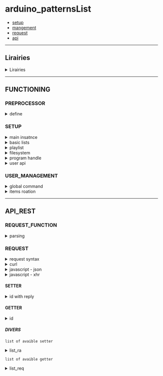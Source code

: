 # arduino_patternsList


- [setup](#SETUP )
- [mangement](#USER_MANAGEMENT)
- [request](#REQUEST_FUNCTION)
- [api](#API_REST)

---
## Lirairies

<details>
<summary>Lirairies</summary>

#### Jim Lee - leftCoast  
- ![lists](https://github.com/leftCoast/LC_baseTools) - [download archive](https://drive.google.com/file/d/1lT-wj2V2yDMdxxD3QI82Enb6GBCkEgv-/view?usp=sharing/)
- ![resizeBuff](https://github.com/leftCoast/LC_baseTools) - [download archive](https://drive.google.com/file/d/1kAhTUemvxnZG_V7tRndZjkLcULPDAXVh/view?usp=sharing/)
---
#### ivanseidel    
- ![LList](https://github.com/DmytroKorniienko/FireLamp_JeeUI/blob/master/include/LList.h) - [download archive](https://drive.google.com/file/d/1BZLGuW0Qv7570ETxc4MnCrJ27n74m-89/view?usp=sharing/)
---
#### Benoit Blanchon  
- ![ArduinoJson](https://github.com/bblanchon/ArduinoJson) 
--- 
#### ESP8266 
- ![framework-arduinoespressif8266 3.30002.0 (3.0.2) ](https://github.com/esp8266/Arduino) 
---
#### Grellard Adrien  
- ![millisTimer](https://github.com/AdriLighting/millisTimer.git) 

</details>

<hr>

## FUNCTIONING 

### PREPROCESSOR

<details>
<summary>define</summary>

<br>
use the define via the options of your IDE or from the target files    
<br>
<br>

if AP_DEFAULT isnt defined we set default define (see include/def.h)
````c++
#define AP_DEFAULT        // include/def.h
```` 
if FSOK is defined the filesystem can be used  
define USE_SPIFFS for SPIFFS or define USE_LITTLEFS for LittleFS  
````c++
#define FSOK              // include/def.h
#define USE_LITTLEFS      // include/def.h   
#define USE_SPIFFS        // include/def.h
````
keyboard for serial monitor  
````c++
#define DEBUGSERIAL       // include/def.h
````
serial print trace macro  
````c++
#define DEBUG_AP          // include/def.h
````
serial print per file  
````c++
#define DEBUG_BASICLIST   // src/patterns.cpp  
#define DEBUG_PROGRAM     // src/program.cpp
#define DEBUG_PLAYLIST    // src/playlist.cpp
#define DEBUG_TASK        // TaskScheduler.cpp
#define DEBUG_WEBSERVER   // apwebserver.cpp
````
</details>

### SETUP

<details>
<summary>main insatnce</summary>

```c++
/**
 * @brief      Constructs a new instance.
 *
 * @param[in]  nbLb  nb of basic list
 * @param[in]  fs    enabled filesystem management
 */
Program::Program (uint8_t nbLb , boolean fs );
```
**`MAIN INSATNCE`**
```c++
// examples:
Program * _Program = nullptr;
boolean fs = FILESYSTEM.begin();
_Program = new Program(2, fs);

// examples:
Program * _Program = nullptr;
_Program = new Program(2, false);
```
<hr>
</details>

<details>
<summary>basic lists</summary>
<br>
initialization  

```c++
/**
 * @brief      setup basiclist.
 *
 * @param[in]  p      position of basic list array  
 * @param[in]  name   id of list
 * @param[in]  items  size of items array
 * @param      arr    static const char* const items[] PROGMEM
 */
void Program::initialize_lb(uint8_t p, const char * name, uint8_t items, const char * const * arr);
```  
```c++
// examples: 
#define ARRAY_SIZE(A) (sizeof(A) / sizeof((A)[0]))  
static const char LPNAME_001[] PROGMEM = "toto";
static const char LPNAME_002[] PROGMEM = "tata";
static const char LPNAME_003[] PROGMEM = "tonton";
static const char LPNAME_004[] PROGMEM = "felix";
static const char LPNAME_005[] PROGMEM = "mimine";
static const char LPNAME_006[] PROGMEM = "the cat";
static const char* const LPALLNAMES[] PROGMEM = {
  LPNAME_001, LPNAME_002, LPNAME_003
};  
static const char* const LPALLNAMES_CAT[] PROGMEM = {
  LPNAME_004, LPNAME_005, LPNAME_006
};  
_Program->initialize_lb(0, "full",  ARRAY_SIZE(LPALLNAMES)          , LPALLNAMES);
_Program->initialize_lb(1, "cat",   ARRAY_SIZE(LPALLNAMES_CAT)      , LPALLNAMES_CAT);  
```  
<br>
loading one of the basic list   

```c++ 
/**
 * @brief      loading one of the basic list   
 *
 * @param[in]  <unnamed>  size of items array
 * @param      arr        static const char* const items[] PROGMEM
 * @param      <unnamed>  id of basic list
 * @param[in]  t          classification type
 */
void Program::initialize(const uint16_t & , const char* const* arr, const char  * const &, SORT_TYPE t = ST_BASE); 
```
```c++ 
// examples: 
_Program->initialize(ARRAY_SIZE(LPALLNAMES), LPALLNAMES, "full", SORT_TYPE::ST_AB);   
```

<hr>
</details>

<details>
<summary>playlist</summary>

<br>

**`the items of the playlists correspond to the items of the basic list attach to this playlist`**

<br>

initialization  

```c++
/**
 * @brief      Initializes the playlist.
 *
 * @param[in]  <unnamed>  nb of playlist
 * @param      <unnamed>  playlist item size
 * @param      <unnamed>  id of basic list
 */
void Program::initialize_playlist(uint8_t , const uint8_t * const &, const char ** const &);
```
```c++
// examples: 
uint8_t plC       = 5;
uint8_t iC[]      = {20,      20,        20,      0,        0       };  // nb items max
const char * Ln[] = {"full",  "full",   "full",   "null",   "null"  };
_Program->initialize_playlist(plC, iC, Ln);  
```
<hr>
</details>

<details>
<summary>filesystem</summary>

```c++
void Program::pl_fs_restore();  
```
**`load saved playlists items from spiff memory`**
```c++
// examples: 
_Program->pl_fs_restore(); 
```
<hr>
</details>

<details>
<summary>program handle</summary>

```c++
void Program::handle();  
```
**`can be used in ur main loop`**
```c++
// examples: 
void loop() {
  _Program->handle();
}
```
<hr>
</details>

<details>
<summary>user api</summary>
<br>

```c++
class AP_userApi;
```
**`a static instance is already instanced`**
```c++
extern AP_userApi _AP_userApi;
```
```c++
/**
 * @brief      Initializes then aray int the void setup().
 *
 * @param[in]  size of AP_userApiItem object array
 */
void AP_userApi::initialize(uint8_t cmax)
```
```c++
// examples: 
void setup() {
  _AP_userApi.initialize(2);
}
```
```c++
typedef std::function<void(const String & v1, DynamicJsonDocument & doc)> _wsur_cb_f;
```
```c++
/**
 * @param[in]   p     position of the obejct array
 * @param[in]   id    id used when an API getter request is received 
 * @param[in]   f     The callback associate with identifier         
 */
void AP_userApi::set_request(uint8_t p, const char * const & id, _wsur_cb_f f)
```
**`function to initialize a request with its return function allowing to add the response to the json object `**
```c++
// examples: 
void setup() {
  _AP_userApi.initialize(2);
  _AP_userApi.set_request(0, "user", [](const String & v1, DynamicJsonDocument & doc){
    Serial.printf("[user getter][req: %s]\n", v1.c_str());
    JsonObject var = doc.createNestedObject(FPSTR(REQ_005));
    _Program->get_json_jsInit(var);});
}
```



<hr>
</details>

### USER_MANAGEMENT

<details>
<summary>global command</summary>
<br>

```c++
void Program::remote_action(RA action,  const char * const & v1 = "",  const char * const & v2 = "");  
```
**`function used for control general list, items, etc...`**
```c++
// examples: 
_Program->remote_action(RA::RA_ITEM,              "0");
_Program->remote_action(RA::RA_ITEM_NEXT,         );
_Program->remote_action(RA::RA_ITEM_PREV,         );
_Program->remote_action(RA::RA_ITEM_RND,          );

_Program->remote_action(RA::RA_PLAY_START,        );
_Program->remote_action(RA::RA_PLAY_STOP,         );
_Program->remote_action(RA::RA_PLAY_PAUSE,        );
_Program->remote_action(RA::RA_PLAY_TOGGLE,       );
_Program->remote_action(RA::RA_PLAY_DELAY,        "10");
_Program->remote_action(RA::RA_PLAY_DELAYMIN,     );
_Program->remote_action(RA::RA_PLAY_DELAYMINON,   );
_Program->remote_action(RA::RA_PLAY_DELAYMINOFF,  );
_Program->remote_action(RA::RA_PLAY_RND,          );

_Program->remote_action(RA::RA_PLAY_PL,           );
_Program->remote_action(RA::RA_PLAY_LB,           );
_Program->remote_action(RA::RA_PLAY_LT,           );

_Program->remote_action(RA::RA_LSET_PL,           "0");
_Program->remote_action(RA::RA_PLI_NEW,           "0");
_Program->remote_action(RA::RA_PLI_REP,           "0", "0");
_Program->remote_action(RA::RA_PLI_REM,           "0", "0");
_Program->remote_action(RA::RA_PL_TOFS,           "0");
```
<hr>
</details>
</details>

<details>
<summary>items roation</summary>
<br>

```c++
typedef std::function<void(const String & v1, const uint16_t & v2, boolean upd)> callback_function_t;
void Program::set_callback(callback_function_t);
```
**`callback function used when an item is loaded`**
```c++
// examples: 
void _Program_cb(const String itemBaseName, const uint16_t & itemBasePos, boolean updWebserver){

  String heap, time;
  on_timeD(time);
  _HeapStatu.update();_HeapStatu.print(heap);
  Serial.printf_P(PSTR("[user_callback]\n\t[%d] %s\n\t%-15s%s\n"), itemBasePos, itemBaseName.c_str(), time.c_str(), heap.c_str());
  ProgramPtrGet()->print(PM_LLI);

  if (!updWebserver) return; 
   
  String                    rep;
  DynamicJsonDocument       reply(2048);
  AP_ApiReply  * _webserverRequest_reply = new AP_ApiReply[1];

  _webserverRequest_reply[0].set_ra(RA::RA_ITEM_NEXT);
  _webserverRequest_reply[0].reply_generate(reply);
  serializeJson(reply, rep); 

  delete[] _webserverRequest_reply; 
  _Webserver.socket_send(rep);   
}

_Program->set_callback(_Program_cb);

```
<hr>
</details>

<hr>

## API_REST

### REQUEST_FUNCTION

<details>
<summary>parsing</summary>
<br>

```c++
class AP_Api;
```
**`a static instance is already instanced`**
```c++
extern AP_Api _AP_Api;
```
```c++
/**
 * @brief      function to use to process a user request formulated with a query in json format
 *
 * @param[out]  doc   query
 * @param[out]  r     reply json in String format
 * @param[in]   upd   parmaeter for send a reply query
 */
void AP_Api::parsingRequest(DynamicJsonDocument & doc, String & r, const String & upd);
```
**`function to use to process a user request formulated with a query in json format`**
```c++
// examples: request received from HTT_POST method

- with ESP8266WebServer library from framework-arduinoespressif8266
server.on("/api", HTTP_POST, std::bind(&espwebServer::handleJson, this));
void espwebServer::handleJson() {
  if (server.method() == HTTP_POST) {
    String json;
    for (uint8_t i = 0; i < server.args(); i++) {json +=  server.arg(i) + "\n";}        
    DynamicJsonDocument doc(2048);  
    DeserializationError error = deserializeJson(doc, json);
    if (error) {
      server.send(200, "text/plain", "");
    } else {
      String reply;
      _AP_Api.parsingRequest(doc, reply, "");
      server.send(200, "application/json", reply);
    } 
    
  }  
}

- with ESPAsyncWebServer
web_server.on(requestName, HTTP_POST, [](AsyncWebServerRequest * request){}, NULL, [=](AsyncWebServerRequest * request, uint8_t *data, size_t len, size_t index, size_t total) {
  String _httpCallbackData     = "";
  for (size_t i = 0; i < len; i++) {_httpCallbackData += (char) data[i];} 

  // the rest of the parsing process must be executed asynchronously, but for example I put it here      
  DynamicJsonDocument doc(2048);  
  DeserializationError error = deserializeJson(doc, json);
  if (error) {
    request->send(200, "text/plain", "");
  } else {
    String reply;
    _AP_Api.parsingRequest(doc, reply, "");
    request->send(200, "application/json", reply);
  } 
});
```
<hr>
</details>

### REQUEST

<details>
<summary>request syntax</summary>

```html
HTTP_POST, UDP, SOCKET 
  JSON SYNTAX

    op    object    fonction avec laquelle traiter le parsing + execution des commandes 
          0 = ?
          1 = playlist items management

    type  object    (optional?) type de format (nom de commande avc String,int ETC...)  

    cli   object    (optional?) porvenance: http server, websocket server, udp/multi

    set   array     setter
          [
            {"id setter ":"value of setter"},
          ] 

    get   array   simple
          [  "id commande", "..." ] 

    get   array   advanced
          [  "", {"":["",""]}] 

    get   array   advanced
          [  "", {"":{"":""}}] 
          

// example:
{"op":0,"cli":"","set":[{"n":"1","v":"1"}, {"n":"2","v":"2"}],"get":["list",{"loop_select":["statu", "lb"]}]}   
{"op":0,"cli":"","set":[],"get":[{"gv":{"n":"list_pld","v":"1"}}]}       
  {"op":0,"cli":"HTTP_POST","set":[],"get":["loop"]}   
  {"op":0,"cli":"SOKCET","set":[{"n":"RA_ITEM_NEXT","v":""}],"get":[]}       
  {"op":0,"cli":"SOKCET","set":[{"n":"RA_PLAY_DELAY","v":"35"}],"get":[]}       
```
</details>
<details>
<summary>curl</summary>
  
```html
curl  --location --request POST 'http://192.168.0.157/api'  \
      --header 'Content-Type: application/json'             \
      --data-raw '{"op":0,"type":"HTTP_POST","set":[{"n":"RA_PLAY_DELAY","v":"35"}],"get":["loop","list_pl",""]}'
```
<hr>  
</details>  
<details>
<summary>javascript - json</summary>
  
```javascript
function api_request(op, type, oS, oG){
  var json = {};
  json.op = op; 
  json.type = type; 

  var getter = [];
  oG.forEach(function(item, index, array) {
    getter.push(item);
  });

  var setter = {}.set = [];
  oS.forEach(function(item, index, array) {
    setter.push({ 
      "n" : item.n,
      "v" : item.v
    })
  }); 

  json.set = setter;
  json.get = getter;  
  
  return JSON.stringify(json) ;;
}
console.log(api_request(0, "SOKCET", [{"n":"RA_PLAY_DELAY", "v":10},{"n":"RA_PLAY_START", "v":""}],["loop", "list_pl"])
```
<hr>  
</details> 
<details>
<summary>javascript - xhr</summary>
  
```javascript
var data = JSON.stringify({
  "op": 0,
  "type": "HTTP_POST",
  "set": [{"n":"","v":"5"}],
  "get": [
    "loop",
    "",
    ""
  ]
});

var xhr = new XMLHttpRequest();
xhr.withCredentials = true;

xhr.addEventListener("readystatechange", function() {
  if(this.readyState === 4) {
    console.log(this.responseText);
  }
});

xhr.open("POST", "http://192.168.0.157/api");
xhr.setRequestHeader("Content-Type", "application/json");

xhr.send(data);
```
<hr>  
</details>


#### SETTER  

<details>
<summary>id with reply</summary>

```html
RA_ITEM:             arg1: position of items list array
  loop        
    pl, plt || lb, lbt
RA_ITEM_NEXT: 
  loop        
    pl, plt || lb, lbt
RA_ITEM_PREV:
  loop        
    pl, plt || lb, lbt
RA_ITEM_RND:          
  loop        
    pl, plt || lb, lbt

RA_PLAY_START:   
  loop
    statu
RA_PLAY_STOP: 
  loop
    statu
RA_PLAY_PAUSE:  
  loop
    statu
RA_PLAY_TOGGLE:  
  loop
    statu
RA_PLAY_DELAY:       arg1: value of delay
  loop
    statu
RA_PLAY_DELAYMIN:    
  loop
    statu
RA_PLAY_DELAYMINON:  
  loop
    statu
RA_PLAY_DELAYMINOFF: 
  loop
    statu
RA_PLAY_RND:         
  loop
    statu

RA_PLAY_PL:   
   loop
    pl, plt
              
RA_PLAY_LB:   
  loop
    lb, lbt

RA_PLAY_LT:  
  loop        
    pl, plt || lb, lbt

RA_LSET_PL:         arg1: position of playlist list array

RA_LGET_PL:
  pld = pl_currentJson(uint8_t p, JsonObject & doc, boolean pI = true);
    similaire au getter "list_pl" mais possibilité de choisir la playlist et retourne avec un nom d'objet different    

RA_PLI_NEW:         arg1 
  list_allpl      
RA_PLI_REP:         arg1, arg2 
  list_allpl
RA_PLI_REM:         arg1, arg2  
  list_allpl    
RA_PL_TOFS:         arg1: position of playlist list array
```
<hr>
</details>

#### GETTER  

<details>
<summary>id</summary>

##### BASIC-LIST WITH ITEMS 


`get all items of all basic list`  

<details>
<summary>list_alllb</summary>

```json
{"op":0,"cli":"HTTP_POST","set":[],"get":["list_alllb"]}
```
```html
  list_alllb  object
              cmax  object          nb of list
              items array
                    n     object    list name
                    cmax  object    nb of maximum items
                    items array
                          value(s)  item names
```
<hr>
</details>

<br>

`get all items of the current basic list`

<details>
<summary>list_lb</summary>

```json
{"op":0,"cli":"HTTP_POST","set":[],"get":["list_lb"]}
```
```html
  list_lb   object
            cmax  object          nb of maximum items
            items array           item names
```
<hr>
</details>



##### BASIC-LIST WITHOUT ITEMS 


`get all basic list name and size`

<details>
<summary>list_lbs</summary>

```json
{"op":0,"cli":"HTTP_POST","set":[],"get":["list_lbs"]}
```
```html
  list_lbs
    list  object
          lb  object
              cmax  object                        nb of list
              items array
                    n     object                  list name
                    cmax  object                  nb of maximum items
```
<hr>
</details>

<hr>

##### PLAYLIST WITH ITEMS 

`get all items object of current playlist`

<details>
<summary>list_pl</summary>

```json
{"op":0,"cli":"HTTP_POST","set":[],"get":["list_pl"]}      
```    
```html
  list_pl   object
                cmax  object                      maximum item size
                cnt   object                      current item size
                pos   object                      list array position
                lbl   object                      label of the lsit
                lref  object                      basiclist reference
                items array       
                      id    object                unique id of the item
                      lbl   object                label
                      ib    object                basiclist item
                      ibcfg object                extra
```
<hr>
</details>

<br>

`get all items object of all playlist`

<details>
<summary>list_allpl</summary>

```json
{"op":0,"cli":"HTTP_POST","set":[],"get":["list_allpl"]}      
```   
```html
  list_allpl    object 
                items array
                      cmax  object                maximum item size
                      cnt   object                current item size
                      pos   object                list array position
                      lbl   object                label of the lsit
                      lref  object                basiclist reference
                      items array       
                            id    object          unique id of the item
                            lbl   object          label
                            ib    object          basiclist 
```
<hr>
</details>

##### PLAYLIST WITHOUT ITEMS 

`get all playlist`


<details>
<summary>list_pls</summary>

```json
{"op":0,"cli":"HTTP_POST","set":[],"get":["list_pls"]}      
```   
```html
  list_pls
    list  object
          pl  object
              cmax  object                      playlist size                                
              items array
                    cmax  object                maximum item size
                    cnt   object                current item size
                    pos   object                list array position
                    lbl   object                label of the lsit
                    lref  object                basiclist reference
```
<hr>
</details>

`get all playlist by basiclist reference`

<details>
<summary>list_plsc</summary>

```json
{"op":0,"cli":"HTTP_POST","set":[],"get":["list_plsc"]}      
```   
```html
  list_plsc
    list  object
          plc object (return uniquement les playlist de ref)
              cmax  object                      playlist size                                
              items array
                    cmax  object                maximum item size
                    cnt   object                current item size
                    pos   object                list array position
                    lbl   object                label of the lsit
                    lref  object                basiclist reference
```
<hr>
</details>

<hr>

##### STATU

`currents statu of player, basiclist, playlist`

<details>
<summary>loop</summary>

```json
{"op":0,"cli":"HTTP_POST","set":[],"get":["statu"]}      
```  
```html
  loop  obejct  autoplay/loop
        statu object   
              play      object 
              pause     object 
              rnd       object 
              delay     object 
              delaymin  object 
              rt        object 
        pl    object
              set       object boolean
              play      object boolean
              pos       object uint8_t of playlist position
              cnt       object uint8_t of total playlist
              ib        object String item base
        plt   object
              pos       object int
              min       object uint8_t (réelle)
              max       object uint8_t (réelle)
        lb    object
              name      object const char  * of cureent basiclist  name
              pos       object uint8_t of current basiclist position
              cnt       object uint8_t of total basiclist
              iname     object String current basiclist item name
              icnt      object uint16_t of total item                       (réelle = -1)
              icmax     object uint16_t of maximum size of listbase array   (réelle = -1)
        lbt   object;
              pos       object int
              min       object uint8_t (réelle)
              max       object uint8_t (réelle) 
```
<hr>
</details>
</details>

##### DIVERS

`list of avaible setter`

<details>
<summary>list_ra</summary>

```json
{"op":0,"cli":"HTTP_POST","set":[],"get":["list_ra"]}      
```  
```html
    list_ra   array
              value(s)
```
<hr>
</details>

`list of avaible getter`

<details>
<summary>list_req</summary>

```json
{"op":0,"cli":"HTTP_POST","set":[],"get":["list_req"]}      
```  
```html
    list_req  array
              value(s)
```
</details>
